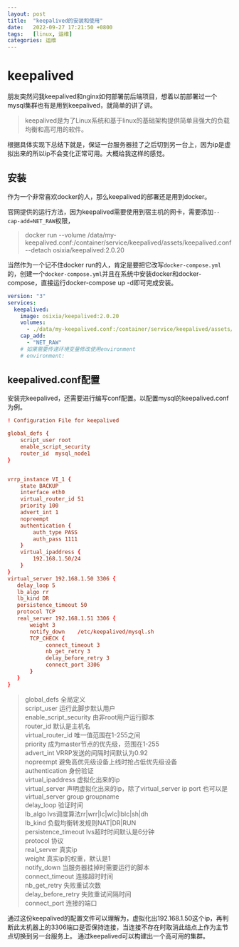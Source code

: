 ```yaml
---
layout: post
title:  "keepalived的安装和使用"
date:   2022-09-27 17:21:50 +0800
tags:   [linux, 运维]
categories: 运维
---
```


# keepalived
朋友突然问我keepalived和nginx如何部署前后端项目，想着以前部署过一个mysql集群也有是用到keepalived，就简单的讲了讲。

>keepalived是为了Linux系统和基于linux的基础架构提供简单且强大的负载均衡和高可用的软件。

根据具体实现下总结下就是，保证一台服务器挂了之后切到另一台上，因为ip是虚拟出来的所以ip不会变化正常可用。大概给我这样的感觉。

## 安装

作为一个非常喜欢docker的人，那么keepalived的部署还是用到docker。

官网提供的运行方法，因为keepalived需要使用到宿主机的网卡，需要添加`--cap-add=NET_RAW`权限，

>docker run --volume /data/my-keepalived.conf:/container/service/keepalived/assets/keepalived.conf --detach osixia/keepalived:2.0.20

当然作为一个记不住docker run的人，肯定是要把它改写`docker-compose.yml`的，创建一个`docker-compose.yml`并且在系统中安装docker和docker-compose，直接运行docker-compose up -d即可完成安装。

```yaml
version: "3"
services:
  keepalived:
    image: osixia/keepalived:2.0.20
    volumes:
      - ./data/my-keepalived.conf:/container/service/keepalived/assets/keepalived.conf
    cap_add:
      - "NET_RAW"
    # 如果需要传递环境变量修改使用environment
    # environment:

```

## keepalived.conf配置

安装完keepalived，还需要进行编写conf配置。以配置mysql的keepalived.conf为例。

```conf
! Configuration File for keepalived

global_defs {
	script_user root
	enable_script_security
	router_id  mysql_node1
}


vrrp_instance VI_1 {
    state BACKUP
    interface eth0
    virtual_router_id 51
    priority 100
    advert_int 1
    nopreempt
    authentication {
        auth_type PASS
        auth_pass 1111
    }
    virtual_ipaddress {
        192.168.1.50/24
    }
}
virtual_server 192.168.1.50 3306 {
   delay_loop 5   
   lb_algo rr	
   lb_kind DR 
   persistence_timeout 50
   protocol TCP
   real_server 192.168.1.51 3306 {
       weight 3
       notify_down    /etc/keepalived/mysql.sh
       TCP_CHECK {
            connect_timeout 3
            nb_get_retry 3
            delay_before_retry 3
            connect_port 3306
       }
   }
}
```

> global_defs 全局定义\
> script_user 运行此脚步默认用户\
> enable_script_security 由非root用户运行脚本\
> router_id 默认是主机名\
> virtual_router_id 唯一值范围在1-255之间\
> priority 成为master节点的优先级，范围在1-255\
> advert_int VRRP发送的间隔时间默认为0.92\
> nopreempt 避免高优先级设备上线时抢占低优先级设备\
> authentication 身份验证\
> virtual_ipaddress 虚拟化出来的ip\
> virtual_server 声明虚拟化出来的ip，除了virtual_server ip port 也可以是virtual_server group groupname\
> delay_loop 验证时间\
> lb_algo lvs调度算法rr|wrr|lc|wlc|lblc|sh|dh\
> lb_kind 负载均衡转发规则NAT|DR|RUN\
> persistence_timeout lvs超时时间默认是6分钟\
> protocol 协议\
> real_server 真实ip\
> weight 真实ip的权重，默认是1\
> notify_down 当服务器挂掉时需要运行的脚本\
> connect_timeout 连接超时时间\
> nb_get_retry 失败重试次数\
> delay_before_retry 失败重试间隔时间\
> connect_port 连接的端口

通过这份keepalived的配置文件可以理解为，虚拟化出192.168.1.50这个ip，再判断此太机器上的3306端口是否保持连接，当连接不存在时取消此结点上作为主节点切换到另一台服务上。
通过keepalived可以构建出一个高可用的集群。